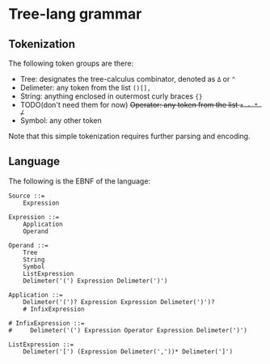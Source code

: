 # Tree-lang grammar

## Tokenization

The following token groups are there:
- Tree: designates the tree-calculus combinator, denoted as `Δ` or `^`
- Delimeter: any token from the list `()[],`
- String: anything enclosed in outermost curly braces `{}`
- TODO(don't need them for now) ~~Operator: any token from the list `+ - * /`~~
- Symbol: any other token

Note that this simple tokenization requires further parsing and encoding.

## Language

The following is the EBNF of the language:

```
Source ::=
    Expression

Expression ::=
    Application
    Operand
    
Operand ::=
    Tree
    String
    Symbol
    ListExpression
    Delimeter('(') Expression Delimeter(')')
    
Application ::=
    Delimeter('(')? Expression Expression Delimeter(')')?
    # InfixExpression

# InfixExpression ::=
#     Delimeter('(') Expression Operator Expression Delimeter(')')

ListExpression ::=
    Delimeter('[') (Expression Delimeter(','))* Delimeter(']')

```
